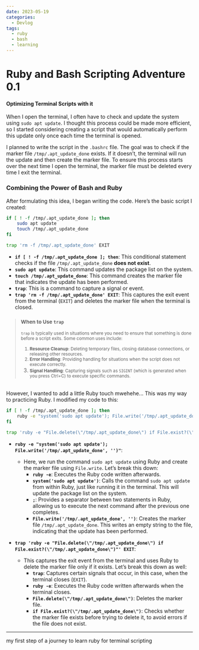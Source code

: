 ```yaml
---
date: 2023-05-19 
categories:
  - Devlog
tags:
  - ruby
  - bash
  - learning
---
```


# Ruby and Bash Scripting Adventure 0.1
#### Optimizing Terminal Scripts with it

When I open the terminal, I often have to check and update the system using `sudo apt update`. I thought this process could be made more efficient, so I started considering creating a script that would automatically perform this update only once each time the terminal is opened.<!-- more -->

I planned to write the script in the `.bashrc` file. The goal was to check if the marker file `/tmp/.apt_update_done` exists. If it doesn’t, the terminal will run the update and then create the marker file. To ensure this process starts over the next time I open the terminal, the marker file must be deleted every time I exit the terminal.

### Combining the Power of Bash and Ruby

After formulating this idea, I began writing the code. Here’s the basic script I created:

```bash linenums="1"
if [ ! -f /tmp/.apt_update_done ]; then
    sudo apt update
    touch /tmp/.apt_update_done
fi

trap 'rm -f /tmp/.apt_update_done' EXIT
```

- **`if [ ! -f /tmp/.apt_update_done ]; then`**: This conditional statement checks if the file `/tmp/.apt_update_done` **does not exist**.
- **`sudo apt update`**: This command updates the package list on the system.
- **`touch /tmp/.apt_update_done`**: This command creates the marker file that indicates the update has been performed.
- **`trap`**: This is a command to capture a signal or event.
- **`trap 'rm -f /tmp/.apt_update_done' EXIT`**: This captures the exit event from the terminal (`EXIT`) and deletes the marker file when the terminal is closed.

> <small> <h3>When to Use `trap`</h3>
> `trap` is typically used in situations where you need to ensure that something is done before a script exits. Some common
> uses include:
> 
> 1. **Resource Cleanup**: Deleting temporary files, closing database connections, or releasing other resources.
> 2. **Error Handling**: Providing handling for situations when the script does not execute correctly.
> 3. **Signal Handling**: Capturing signals such as `SIGINT` (which is generated when you press Ctrl+C) to execute specific
> commands.</small>

<br>
However, I wanted to add a little Ruby touch mwehehe... This was my way to practicing Ruby. I modified my code to this:

```bash linenums="1"
if [ ! -f /tmp/.apt_update_done ]; then
    ruby -e "system('sudo apt update'); File.write('/tmp/.apt_update_done', '')"
fi

trap 'ruby -e "File.delete(\"/tmp/.apt_update_done\") if File.exist?(\"/tmp/.apt_update_done\")"' EXIT
```

- **`ruby -e "system('sudo apt update'); File.write('/tmp/.apt_update_done', '')"`**:
  - Here, we run the command `sudo apt update` using Ruby and create the marker file using `File.write`. Let’s break this down:
    - **`ruby -e`**: Executes the Ruby code written afterwards.
    - **`system('sudo apt update')`**: Calls the command `sudo apt update` from within Ruby, just like running it in the terminal. This will update the package list on the system.
    - **`;`**: Provides a separator between two statements in Ruby, allowing us to execute the next command after the previous one completes.
    - **`File.write('/tmp/.apt_update_done', '')`**: Creates the marker file `/tmp/.apt_update_done`. This writes an empty string to the file, indicating that the update has been performed.

- **`trap 'ruby -e "File.delete(\"/tmp/.apt_update_done\") if File.exist?(\"/tmp/.apt_update_done\")"' EXIT`**:
  - This captures the exit event from the terminal and uses Ruby to delete the marker file only if it exists. Let’s break this down as well:
    - **`trap`**: Captures certain signals that occur, in this case, when the terminal closes (`EXIT`).
    - **`ruby -e`**: Executes the Ruby code written afterwards when the terminal closes.
    - **`File.delete(\"/tmp/.apt_update_done\")`**: Deletes the marker file.
    - **`if File.exist?(\"/tmp/.apt_update_done\")`**: Checks whether the marker file exists before trying to delete it, to avoid errors if the file does not exist.

---
my first step of a journey to learn ruby for terminal scripting
